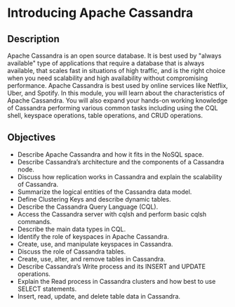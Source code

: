# Introducing Apache Cassandra <br/>

## Description <br/>
Apache Cassandra is an open source database. It is best used by "always available" type of applications that require a database that is always available, that scales fast in situations of high traffic, and is the right choice when you need scalability and high availability without compromising performance. Apache Cassandra is best used by online services like Netflix, Uber, and Spotify. In this module, you will learn about the characteristics of Apache Cassandra. You will also expand your hands-on working knowledge of Cassandra performing various common tasks including using the CQL shell, keyspace operations, table operations, and CRUD operations. <br/>

## Objectives <br/>
* Describe Apache Cassandra and how it fits in the NoSQL space.
* Describe Cassandra’s architecture and the components of a Cassandra node.
* Discuss how replication works in Cassandra and explain the scalability of Cassandra.
* Summarize the logical entities of the Cassandra data model.
* Define Clustering Keys and describe dynamic tables.
* Describe the Cassandra Query Language (CQL).
* Access the Cassandra server with cqlsh and perform basic cqlsh commands.
* Describe the main data types in CQL.
* Identify the role of keyspaces in Apache Cassandra.
* Create, use, and manipulate keyspaces in Cassandra.
* Discuss the role of Cassandra tables.
* Create, use, alter, and remove tables in Cassandra.
* Describe Cassandra’s Write process and its INSERT and UPDATE operations.
* Explain the Read process in Cassandra clusters and how best to use SELECT statements.
* Insert, read, update, and delete table data in Cassandra.